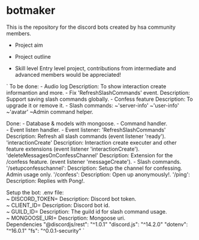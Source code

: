 # botmaker
This is the repository for the discord bots created by hsa community members.

- Project aim

- Project outline

- Skill level
Entry level project, contributions from intermediate and advanced members would be appreciated!

`
To be done:
    - Audio log
        Description: To show interaction create informantion and more.
    - Fix 'RefreshSlashCommands' event.
        Description: Support saving slash commands globally.
    - Confess feature
        Description: To upgrade it or remove it.
    - Slash commands:
        ~'server-info'
        ~'user-info'
        ~'avatar'
        ~Admin command helper.

Done: 
    - Database & models with mongoose.
    - Command handler.        
    - Event listen handler.
    - Event listener:
        'RefreshSlashCommands'
            Description: Refresh all slash commands (event listener 'ready').
        'interactionCreate'
            Description: Interaction create executer and other feature extensions (event listener 'interactionCreate').
        'deleteMessagesOnConfessChannel' 
            Description: Extension for the /confess feature. (event listener 'messageCreate').
    - Slash commands.
        '/setupconfesschannel':
            Description: Setup the channel for confessing. Admin usage only.
        '/confess':
            Description: Open up anonymously!.
        '/ping':
            Description: Replies with Pong!.

Setup the bot:
    .env file:    
        ~ DISCORD_TOKEN=
            Description: Discord bot token.            
    	~ CLIENT_ID=
            Description: Discord bot id.            
        ~ GUILD_ID=
            Description: The guild id for slash command usage.            
        ~ MONGOOSE_URI=
            Description: Mongoose uri.            
    Dependencies
        "@discordjs/rest": "^1.0.1"
        "discord.js": "^14.2.0"
        "dotenv": "^16.0.1"
        "fs": "^0.0.1-security"
      `
